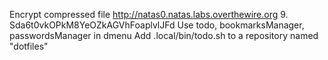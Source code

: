Encrypt compressed file
http://natas0.natas.labs.overthewire.org
9. Sda6t0vkOPkM8YeOZkAGVhFoaplvlJFd
Use todo, bookmarksManager, passwordsManager in dmenu
Add .local/bin/todo.sh to a repository named "dotfiles"

